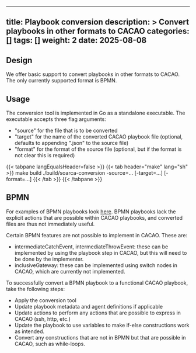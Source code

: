 
---
title:  Playbook conversion
description: >
    Convert playbooks in other formats to CACAO
categories: []
tags: []
weight: 2
date: 2025-08-08
---

## Design
We offer basic support to convert playbooks in other formats to CACAO.
The only currently supported format is BPMN.

## Usage
The conversion tool is implemented in Go as a standalone executable.
The executable accepts three flag arguments: 
 - "source" for the file that is to be converted
 - "target" for the name of the converted CACAO playbook file (optional, defaults to appending ".json" to the source file)
 - "format" for the format of the source file (optional, but if the format is not clear this is required)

{{< tabpane langEqualsHeader=false  >}}
{{< tab header="make" lang="sh" >}}
make build 
./build/soarca-conversion -source=... [-target=...] [-format=...]
{{< /tab >}}
{{< /tabpane >}}

## BPMN
For examples of BPMN playbooks look [here](https://github.com/cisagov/shareable-soar-workflows/tree/develop).
BPMN playbooks lack the explicit actions that are possible within CACAO playbooks, and converted files are thus not immediately useful.

Certain BPMN features are not possible to implement in CACAO. These are:
 - intermediateCatchEvent, intermediateThrowEvent: these can be implemented by using the playbook step in CACAO, but this will need to be done by the implementer.
 - inclusiveGateway: these can be implemented using switch nodes in CACAO, which are currently not implemented.

To successfully convert a BPMN playbook to a functional CACAO playbook, take the following steps:
 - Apply the conversion tool
 - Update playbook metadata and agent definitions if applicable
 - Update actions to perform any actions that are possible to express in CACAO (ssh, http, etc.)
 - Update the playbook to use variables to make if-else constructions work as intended.
 - Convert any constructions that are not in BPMN but that are possible in CACAO, such as while-loops.
